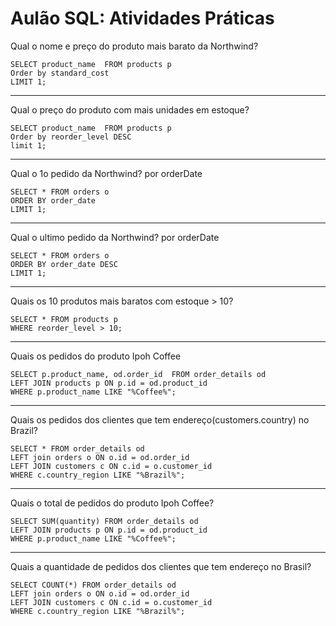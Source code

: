 # Aulão SQL: Atividades Práticas

Qual o nome e preço do produto mais barato da Northwind?
```
SELECT product_name  FROM products p
Order by standard_cost
LIMIT 1;
```
---

Qual o preço do produto com mais unidades em estoque?
```
SELECT product_name  FROM products p
Order by reorder_level DESC
limit 1;
```

---
Qual o 1o pedido da Northwind?  por orderDate

```
SELECT * FROM orders o
ORDER BY order_date 
LIMIT 1;
```
---
Qual o ultimo pedido da Northwind? por orderDate
```
SELECT * FROM orders o
ORDER BY order_date DESC
LIMIT 1;
```
---
Quais os 10 produtos mais baratos com estoque > 10?
```
SELECT * FROM products p 
WHERE reorder_level > 10;
```
---
Quais os pedidos do produto Ipoh Coffee
```
SELECT p.product_name, od.order_id  FROM order_details od 
LEFT JOIN products p ON p.id = od.product_id
WHERE p.product_name LIKE "%Coffee%";
```
---
Quais os pedidos dos clientes que tem endereço(customers.country) no Brazil?
```
SELECT * FROM order_details od 
LEFT join orders o ON o.id = od.order_id 
LEFT JOIN customers c ON c.id = o.customer_id 
WHERE c.country_region LIKE "%Brazil%";
```
---
Quais o total de pedidos do produto Ipoh Coffee?
```
SELECT SUM(quantity) FROM order_details od 
LEFT JOIN products p ON p.id = od.product_id
WHERE p.product_name LIKE "%Coffee%";
```
---


Quais  a quantidade de pedidos dos clientes que tem endereço no Brasil?
```
SELECT COUNT(*) FROM order_details od 
LEFT join orders o ON o.id = od.order_id 
LEFT JOIN customers c ON c.id = o.customer_id 
WHERE c.country_region LIKE "%Brazil%";
```